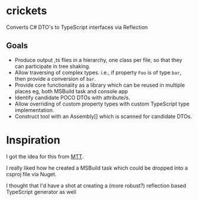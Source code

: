 # crickets
Converts C# DTO's to TypeScript interfaces via Reflection
## Goals
- Produce output ,ts flies in a hierarchy, one class per file, so that they can participate in tree shaking. 
- Allow traversing of complex types. i.e., if property `Foo` is of type `bar`, then provide a conversion of `bar`.
- Provide core functionality as a library which can be reused in multiple places eg, both MSBuild task and console app
- Identify candidate POCO DTOs with attribute/s.
- Allow overriding of custom property types with custom TypeScript type implementation. 
- Construct tool with an Assembly[] which is scanned for candidate DTOs. 



# Inspiration
I got the idea for this from [MTT](https://github.com/CodySchrank/MTT).

I really liked how he created a MSBuild task which could be dropped into a csproj file via Nuget. 

I thought that I'd have a shot at creating a (more robust?) reflection based TypeScript generator as well